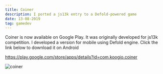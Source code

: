 ```yaml
---
title: Coiner
description: I ported a js13k entry to a Defold-powered game
date: 13-08-2019
tag: gamedev
---
```

Coiner is now available on Google Play. It was originally developed for js13k competition. I developed a version for mobile using Defold engine. Click the link below to download it on Android

<https://play.google.com/store/apps/details?id=com.koogio.coiner>

![coiner](/uploads/screenshot_20190925-203950.png)
